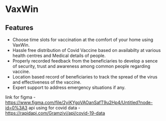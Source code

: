 # VaxWin

## Features
  * Choose time slots for vaccination at the comfort of your home using VaxWin.
  * Hassle free distribution of Covid Vaccine based on availabilty at various health centres and Medical details of people.
  * Properly recorded feedback from the beneficiaries to develop a sence of security, trust and awareness among common people regarding vaccine. 
  * Location based record of beneficiaries to track the spread of the virus and effectiveness of the vaccine.
  * Expert support to address emergency situations if any.

link for figma - https://www.figma.com/file/2yiKYgoVAOanSafT9u2Hp4/Untitled?node-id=0%3A3
api using for covid data - https://rapidapi.com/Gramzivi/api/covid-19-data
